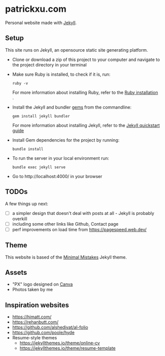 # patrickxu.com
Personal website made with [Jekyll](https://jekyllrb.com/).

## Setup
This site runs on Jekyll, an opensource static site generating platform.

- Clone or download a zip of this project to your computer and navigate to the
  project directory in your terminal
  
- Make sure Ruby is installed, to check if it is, run:
  ```
  ruby -v
  ``` 
  For more information about installing Ruby, refer to the [Ruby installation ](https://www.ruby-lang.org/en/documentation/installation/).

- Install the Jekyll and bundler [gems](https://jekyllrb.com/docs/ruby-101/#gems) from the commandline:
  ```
  gem install jekyll bundler
  ```
  For more information about installing Jekyll, refer to the [Jekyll quickstart guide](https://jekyllrb.com/docs/quickstart/)


- Install Gem dependencies for the project by running:
  ```
  bundle install
  ```
  
- To run the server in your local environment run:
  ```
  bundle exec jekyll serve
  ```
  
- Go to http://localhost:4000/ in your browser

## TODOs
A few things up next:
- [ ] a simpler design that doesn't deal with posts at all - Jekyll is probably overkill
- [ ] including some other links like Github, Contact page
- [ ] perf improvements on load time from https://pagespeed.web.dev/

## Theme
This website is based of the [Minimal Mistakes](https://github.com/mmistakes/minimal-mistakes) Jekyll theme.

## Assets
- "PX" logo designed on [Canva](https://www.canva.com/create/logos/)
- Photos taken by me

## Inspiration websites
* https://himatt.com/
* https://rehanbutt.com/
* https://github.com/alshedivat/al-folio
* https://github.com/poole/hyde
* Resume-style themes
  * https://jekyllthemes.io/theme/online-cv
  * https://jekyllthemes.io/theme/resume-template
